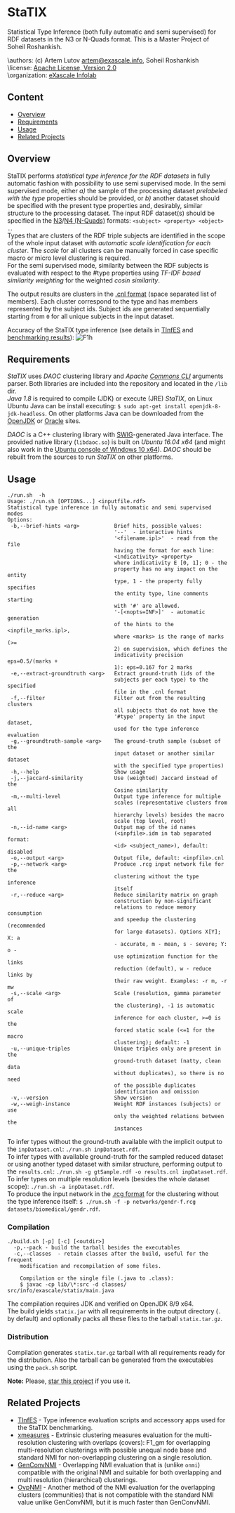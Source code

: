 # StaTIX
Statistical Type Inference (both fully automatic and semi supervised) for RDF datasets in the N3 or N-Quads format. This is a Master Project of Soheil Roshankish.

\authors: (c) Artem Lutov <artem@exascale.info>, Soheil Roshankish  
\license:  [Apache License, Version 2.0](https://www.apache.org/licenses/LICENSE-2.0)  
\organization: [eXascale Infolab](http://exascale.info/)  


## Content

- [Overview](#overview)
- [Requirements](#requirements)
- [Usage](#usage)
- [Related Projects](#related-projects)

## Overview

StaTIX performs *statistical type inference for the RDF datasets* in fully automatic fashion with possibility to use semi supervised mode. In the semi supervised mode, either *a)* the sample of the processing dataset *prelabeled with the type* properties should be provided, or *b)* another dataset should be specified with the present type properties and, desirably, similar structure to the processing dataset. The input RDF dataset(s) should be specified in the [N3](https://www.w3.org/TeamSubmission/n3/)/[N4 (N-Quads)](https://www.w3.org/TR/n-quads/) formats: `<subject> <property> <object> .`.  
Types that are clusters of the RDF triple subjects are identified in the scope of the whole input dataset with *automatic scale identification for each cluster*. The *scale* for all clusters can be manually forced in case specific macro or micro level clustering is required.  
For the semi supervised mode, similarity between the RDF subjects is evaluated with respect to the #type properties using *TF-IDF based similarity weighting* for the weighted *cosin similarity*.

The output results are clusters in the [.cnl format](https://github.com/eXascaleInfolab/PyCABeM/blob/master/formats/format.cnl) (space separated list of members). Each cluster correspond to the type and has members represented by the subject ids. Subject ids are generated sequentially starting from `0` for all unique subjects in the input dataset.

Accuracy of the StaTIX type inference (see details in [TInfES](https://github.com/eXascaleInfolab/TInfES) and [benchmarking results](https://docs.google.com/spreadsheets/d/e/2PACX-1vShqU5Vs9GimVV5OXoZ50uFNwhGfySwNZGYFufKo-lyq5-FMDAZ77yYLcFbo_iOGa2kDe5a1bI6TCFj/pubhtml?gid=2147007814&single=true)):
![F1h](images/F1h_Algs.png)

## Requirements
*StaTIX* uses *DAOC* clustering library and *Apache [Commons CLI](https://commons.apache.org/proper/commons-cli/)* arguments parser. Both libraries are included into the repository and located in the `/lib` dir.  
*Java 1.8* is required to compile (JDK) or execute (JRE) *StaTIX*, on Linux Ubuntu Java can be install executing: `$ sudo apt-get install openjdk-8-jdk-headless`. On other platforms Java can be downloaded from the [OpenJDK](http://openjdk.java.net/install/) or [Oracle](http://www.oracle.com/technetwork/java/javase/downloads/index.html) sites.

*DAOC* is a C++ clustering library with [SWIG](http://www.swig.org/)-generated Java interface. The provided native library (`libdaoc.so`) is built on *Ubuntu 16.04 x64* (and might also work in the [Ubuntu console of Windows 10 x64](https://www.windowscentral.com/how-install-bash-shell-command-line-windows-10)). *DAOC* should be rebuilt from the sources to run *StaTIX* on other platforms.

## Usage

```
./run.sh  -h
Usage: ./run.sh [OPTIONS...] <inputfile.rdf>
Statistical type inference in fully automatic and semi supervised modes
Options:
 -b,--brief-hints <arg>           Brief hits, possible values:
                                  '--'  - interactive hints
                                  '<filename.ipl>'  - read from the file
                                  having the format for each line:
                                  <indicativity> <property>
                                  where indicativity E [0, 1]; 0 - the
                                  property has no any impact on the entity
                                  type, 1 - the property fully specifies
                                  the entity type, line comments starting
                                  with '#' are allowed.
                                  '-[<nopts=INF>]'  - automatic generation
                                  of the hints to the <inpfile_marks.ipl>,
                                  where <marks> is the range of marks (>=
                                  2) on supervision, which defines the
                                  indicativity precision eps=0.5/(marks +
                                  1): eps=0.167 for 2 marks
 -e,--extract-groundtruth <arg>   Extract ground-truth (ids of the
                                  subjects per each type) to the specified
                                  file in the .cnl format
 -f,--filter                      Filter out from the resulting clusters
                                  all subjects that do not have the
                                  '#type' property in the input dataset,
                                  used for the type inference evaluation
 -g,--groundtruth-sample <arg>    The ground-truth sample (subset of the
                                  input dataset or another similar dataset
                                  with the specified type properties)
 -h,--help                        Show usage
 -j,--jaccard-similarity          Use (weighted) Jaccard instead of the
                                  Cosine similarity
 -m,--multi-level                 Output type inference for multiple
                                  scales (representative clusters from all
                                  hierarchy levels) besides the macro
                                  scale (top level, root)
 -n,--id-name <arg>               Output map of the id names
                                  (<inpfile>.idm in tab separated format:
                                  <id> <subject_name>), default: disabled
 -o,--output <arg>                Output file, default: <inpfile>.cnl
 -p,--network <arg>               Produce .rcg input network file for the
                                  clustering without the type inference
                                  itself
 -r,--reduce <arg>                Reduce similarity matrix on graph
                                  construction by non-significant
                                  relations to reduce memory consumption
                                  and speedup the clustering (recommended
                                  for large datasets). Options X[Y]; X: a
                                  - accurate, m - mean, s - severe; Y: o -
                                  use optimization function for the links
                                  reduction (default), w - reduce links by
                                  their raw weight. Examples: -r m, -r mw
 -s,--scale <arg>                 Scale (resolution, gamma parameter of
                                  the clustering), -1 is automatic scale
                                  inference for each cluster, >=0 is the
                                  forced static scale (<=1 for the macro
                                  clustering); default: -1
 -u,--unique-triples              Unique triples only are present in the
                                  ground-truth dataset (natty, clean data
                                  without duplicates), so there is no need
                                  of the possible duplicates
                                  identification and omission
 -v,--version                     Show version
 -w,--weigh-instance              Weight RDF instances (subjects) or use
                                  only the weighted relations between the
                                  instances
```
To infer types without the ground-truth available with the implicit output to the `inpDataset.cnl`: `./run.sh inpDataset.rdf`.  
To infer types with available ground-truth for the sampled reduced dataset or using another typed dataset with similar structure, performing output to the `results.cnl`: `./run.sh -g gtSample.rdf -o results.cnl inpDataset.rdf`.  
To infer types on multiple resolution levels (besides the whole dataset scope): `./run.sh -a inpDataset.rdf`.  
To produce the input network in the [.rcg format](https://github.com/eXascaleInfolab/PyNetConvert#rcg) for the clustering without the type inference itself: `$ ./run.sh -f -p networks/gendr-f.rcg datasets/biomedical/gendr.rdf`.

### Compilation

```
./build.sh [-p] [-c] [<outdir>]
  -p,--pack - build the tarball besides the executables
  -c,--classes  - retain classes after the build, useful for the frequent
    modification and recompilation of some files.
    
    Compilation or the single file (.java to .class):
    $ javac -cp lib/\*:src -d classes/ src/info/exascale/statix/main.java
```
The compilation requires JDK and verified on OpenJDK 8/9 x64.  
The build yields `statix.jar` with all requirements in the output directory (`.` by default) and optionally packs all these files to the tarball `statix.tar.gz`.

### Distribution

Compilation generates `statix.tar.gz` tarball with all requirements ready for the distribution. Also the tarball can be generated from the executables using the `pack.sh` script.

**Note:** Please, [star this project](//github.com/eXascaleInfolab/StaTIX) if you use it.

## Related Projects

- [TInfES](https://github.com/eXascaleInfolab/TInfES)  - Type inference evaluation scripts and accessory apps used for the StaTIX benchmarking.
- [xmeasures](https://github.com/eXascaleInfolab/xmeasures)  - Extrinsic clustering measures evaluation for the multi-resolution clustering with overlaps (covers): F1_gm for overlapping multi-resolution clusterings with possible unequal node base and standard NMI for non-overlapping clustering on a single resolution.
- [GenConvNMI](https://github.com/eXascaleInfolab/GenConvNMI) - Overlapping NMI evaluation that is (unlike `onmi`) compatible with the original NMI and suitable for both overlapping and multi resolution (hierarchical) clusterings.
- [OvpNMI](https://github.com/eXascaleInfolab/OvpNMI) - Another method of the NMI evaluation for the overlapping clusters (communities) that is not compatible with the standard NMI value unlike GenConvNMI, but it is much faster than GenConvNMI.
